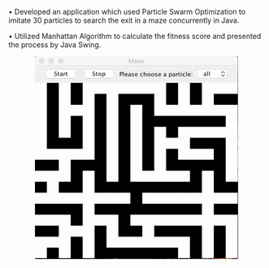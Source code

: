 • Developed an application which used Particle Swarm Optimization to imitate 30 particles to search the exit in a
maze concurrently in Java.

• Utilized Manhattan Algorithm to calculate the fitness score and presented the process by Java Swing.

<div align=center><img width="400" height="400" src="https://github.com/JiananWen/Maze-Search-Application/blob/master/Image/Maze1.gif"/></div>

